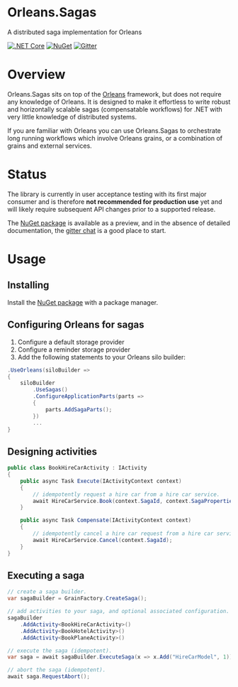 # Orleans.Sagas
A distributed saga implementation for Orleans

[![.NET Core](https://github.com/OrleansContrib/Orleans.Sagas/workflows/.NET%20Core/badge.svg)](https://github.com/OrleansContrib/Orleans.Sagas/actions?query=workflow%3A%22.NET+Core%22)
[![NuGet](https://img.shields.io/nuget/v/Orleans.Sagas.svg?style=flat)](https://www.nuget.org/packages/Orleans.Sagas)
[![Gitter](https://badges.gitter.im/Join%20Chat.svg)](https://gitter.im/OrleansContrib/Orleans.Sagas?utm_source=badge&utm_medium=badge&utm_campaign=pr-badge)

# Overview
Orleans.Sagas sits on top of the [Orleans](https://github.com/dotnet/orleans) framework, but does not require any knowledge of Orleans. It is designed to make it effortless to write robust and horizontally scalable sagas (compensatable workflows) for .NET with very little knowledge of distributed systems.

If you are familiar with Orleans you can use Orleans.Sagas to orchestrate long running workflows which involve Orleans grains, or a combination of grains and external services.

# Status
The library is currently in user acceptance testing with its first major consumer and is therefore **not recommended for production use** yet and will likely require subsequent API changes prior to a supported release. 

The [NuGet package](https://www.nuget.org/packages/Orleans.Sagas) is available as a preview, and in the absence of detailed documentation, the [gitter chat](https://gitter.im/OrleansContrib/Orleans.Sagas) is a good place to start.

# Usage

## Installing
Install the [NuGet package](https://www.nuget.org/packages/Orleans.Sagas) with a package manager.

## Configuring Orleans for sagas
1. Configure a default storage provider
2. Configure a reminder storage provider
3. Add the following statements to your Orleans silo builder:
```csharp
.UseOrleans(siloBuilder =>
{
    siloBuilder
        .UseSagas()
        .ConfigureApplicationParts(parts =>
        {
            parts.AddSagaParts();
        })
        ...
}
```

## Designing activities
```csharp
public class BookHireCarActivity : IActivity
{
    public async Task Execute(IActivityContext context)
    {
        // idempotently request a hire car from a hire car service.
        await HireCarService.Book(context.SagaId, context.SagaProperties.GetInt("HireCarModel"));
    }

    public async Task Compensate(IActivityContext context)
    {
        // idempotently cancel a hire car request from a hire car service.
        await HireCarService.Cancel(context.SagaId);
    }
}
```

## Executing a saga
```csharp
// create a saga builder.
var sagaBuilder = GrainFactory.CreateSaga();

// add activities to your saga, and optional associated configuration.
sagaBuilder
    .AddActivity<BookHireCarActivity>()
    .AddActivity<BookHotelActivity>()
    .AddActivity<BookPlaneActivity>()

// execute the saga (idempotent).
var saga = await sagaBuilder.ExecuteSaga(x => x.Add("HireCarModel", 1));

// abort the saga (idempotent).
await saga.RequestAbort();
```
